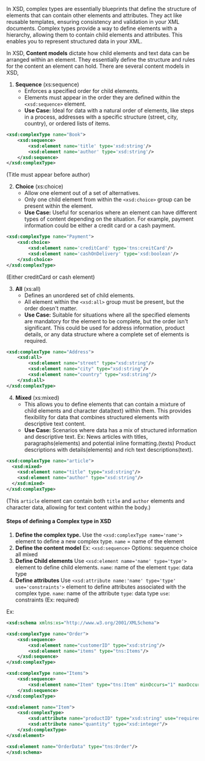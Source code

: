 In XSD, complex types are essentially blueprints that define the structure of elements that can contain other elements and attributes. They act like reusable templates, ensuring consistency and validation in your XML documents. 
Complex types provide a way to define elements with a hierarchy, allowing them to contain child elements and attributes. This enables you to represent structured data in your XML. 

In XSD, **Content models** dictate how child elements and text data can be arranged within an element. They essentially define the structure and rules for the content an element can hold. 
There are several content models in XSD,
1. **Sequence** (xs:sequence)
	- Enforces a specified order for child elements.
	- Elements must appear in the order they are defined within the `<xsd:sequence>` element.
	- **Use Case:** Ideal for data with a natural order of elements, like steps in a process, addresses with a specific structure (street, city, country), or ordered lists of items.
```xml
<xsd:complexType name="Book">
	<xsd:sequence>
		<xsd:element name='title' type='xsd:string'/>
		<xsd:element name='author' type='xsd:string'/>
	</xsd:sequence>
</xsd:complexType>
```
(Title must appear before author)

2. **Choice** (xs:choice)
	- Allow one element out of a set of alternatives. 
	- Only one child element from within the `<xsd:choice>` group can be present within the element. 
	- **Use Case:** Useful for scenarios where an element can have different types of content depending on the situation. For example, payment information could be either a credit card or a cash payment.
```xml
<xsd:complexType name="Payment">
	<xsd:choice>
		<xsd:element name='creditCard' type='tns:creitCard'/>
		<xsd:element name='cashOnDelivery' type='xsd:boolean'/>
	</xsd:choice>
</xsd:complexType>
```
(Either creditCard or cash element)

3. **All** (xs:all)
	- Defines an unordered set of child elements. 
	- All element within the `<xsd:all>` group must be present, but the order doesn't matter. 
	- **Use Case:** Suitable for situations where all the specified elements are mandatory for the element to be complete, but the order isn't significant. This could be used for address information, product details, or any data structure where a complete set of elements is required.
```xml
<xsd:complexType name="Address"> 
	<xsd:all> 
		<xsd:element name="street" type="xsd:string"/> 
		<xsd:element name="city" type="xsd:string"/> 
		<xsd:element name="country" type="xsd:string"/> 
	</xsd:all> 
</xsd:complexType>
```

4. **Mixed** (xs:mixed)
	- This allows you to define elements that can contain a mixture of child elements and character data(text) within them. This provides flexibility for data that combines structured elements with descriptive text content. 
	- **Use Case:** Scenarios where data has a mix of structured information and descriptive text.
		Ex: News articles with titles, paragraphs(elements) and potential inline formatting.(texts)
		Product descriptions with details(elements) and rich text descriptions(text).
```xml
<xsd:complexType name="article">
  <xsd:mixed>
    <xsd:element name="title" type="xsd:string"/>
    <xsd:element name="author" type="xsd:string"/>
  </xsd:mixed>
</xsd:complexType>
```
(This `article` element can contain both `title` and `author` elements and character data, allowing for text content within the body.)

#### Steps of defining a Complex type in XSD
1. **Define the complex type.**
	Use the `<xsd:complexType name='name'>` element to define a new complex type.
	`name` = name of the element
2. **Define the content model**
	Ex: `<xsd:sequence>`
	Options:
		sequence
		choice
		all 
		mixed
3. **Define Child elements**
	Use `<xsd:element name='name' type='type'>` element to define child elements. 
	`name`: name of the element
	`type`: data type
4. **Define attributes**
	Use `<xsd:attribute name:'name' type='type' use='constraints'>` element to define attributes associated with the complex type. 
	`name`: name of the attribute
	`type`: data type
	`use`: constraints (Ex: required)

Ex:
```xml
<xsd:schema xmlns:xs="http://www.w3.org/2001/XMLSchema">

<xsd:complexType name="Order">
	<xsd:sequence>
		<xsd:element name="customerID" type="xsd:string"/>
	    <xsd:element name="items" type="tns:Items"/> 
    </xsd:sequence>
</xsd:complexType>

<xsd:complexType name="Items">
	<xsd:sequence>
	    <xsd:element name="Item" type="tns:Item" minOccurs="1" maxOccurs="unbounded"/>
	</xsd:sequence>
</xsd:complexType>

<xsd:element name="Item">
	<xsd:complexType>
	    <xsd:attribute name="productID" type="xsd:string" use="required"/>
	    <xsd:attribute name="quantity" type="xsd:integer"/>
	</xsd:complexType>
</xsd:element>

<xsd:element name="OrderData" type="tns:Order"/>
</xsd:schema>
```
